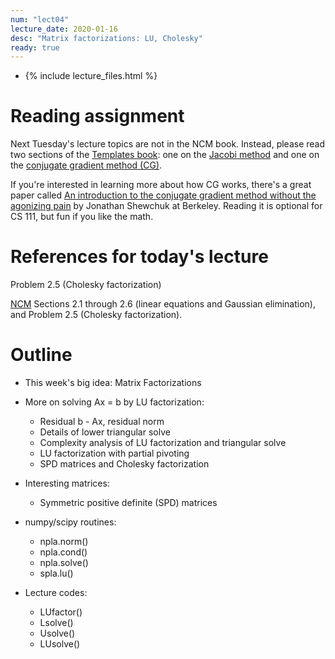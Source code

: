 ```yaml
---
num: "lect04"
lecture_date: 2020-01-16
desc: "Matrix factorizations: LU, Cholesky"
ready: true
---
```


* {% include lecture_files.html %}

# Reading assignment

Next Tuesday's lecture topics are not in the NCM book.
Instead, please read two sections of the
[Templates book](http://www.netlib.org/linalg/html_templates/report.html):
one on the
[Jacobi method](http://www.netlib.org/linalg/html_templates/node12.html)
and one on the
[conjugate gradient method (CG)](http://www.netlib.org/linalg/html_templates/node20.html).

If you're interested in learning more about how CG works,
there's a great paper called
[An introduction to the conjugate gradient method without the agonizing pain](https://people.eecs.berkeley.edu/~jrs/jrspapers.html#cg) by Jonathan Shewchuk at Berkeley.
Reading it is optional for CS 111, but fun if you like the math.


# References for today's lecture

Problem 2.5 (Cholesky factorization) 

[NCM](http://www.cs.ucsb.edu/~gilbert/cs111/chapters/)
Sections 2.1 through 2.6 (linear equations and Gaussian elimination),
and Problem 2.5 (Cholesky factorization).


# Outline

- This week's big idea: Matrix Factorizations

- More on solving Ax = b by LU factorization:
  - Residual b - Ax, residual norm
  - Details of lower triangular solve
  - Complexity analysis of LU factorization and triangular solve
  - LU factorization with partial pivoting
  - SPD matrices and Cholesky factorization

- Interesting matrices:
  - Symmetric positive definite (SPD) matrices

- numpy/scipy routines:
  - npla.norm()
  - npla.cond()
  - npla.solve()
  - spla.lu()

- Lecture codes:
  - LUfactor()
  - Lsolve()
  - Usolve()
  - LUsolve()

